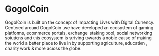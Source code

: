 # GogolCoin
GogolCoin is built on the concept of Impacting Lives with Digital Currency. Centered around GogolCoin ,we have developed an ecosystem of gaming platforms, ecommerce portals, exchange, staking pool, social networking solutions and this ecosystem is striving towards a noble cause of making the world a better place to live in by supporting agriculture, education , charity work & more across the globe.
